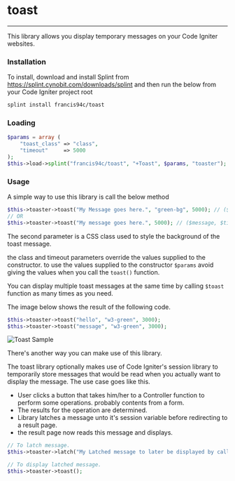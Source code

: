 # toast

----

This library allows you display temporary messages on your Code Igniter websites.

### Installation ###

To install, download and install Splint from https://splint.cynobit.com/downloads/splint and then run the below from your Code Igniter project root

```bash
splint install francis94c/toast
```

### Loading ###

```php
$params = array (
    "toast_class" => "class",
    "timeout"     => 5000
);
$this->load->splint("francis94c/toast", "+Toast", $params, "toaster");
```

### Usage ###

A simple way to use this library is call the below method

```php
$this->toaster->toast("My Message goes here.", "green-bg", 5000); // ($message, $css_class, $timeout)
// OR
$this->toaster->toast("My message goes here.", 5000); // ($message, $timeout)
```

The second parameter is a CSS class used to style the background of the toast message. 

the class and timeout parameters override the values supplied to the constructor. to use the values supplied to the constructor ```$params``` avoid giving the values when you call the ```toast()``` function.

You can display multiple toast messages at the same time by calling ```$toast``` function as many times as you need.

The image below shows the result of the following code.

```php
$this->toaster->toast("hello", "w3-green", 3000);
$this->toaster->toast("message", "w3-green", 3000);
```

![Toast Sample](https://res.cloudinary.com/francis94c/image/upload/v1553285157/toast.png)

There's another way you can make use of this library.

The toast library optionally makes use of Code Igniter's session library to temporarily store messages that would be read when you actually want to display the message. The use case goes like this.

* User clicks a button that takes him/her to a Controller function to perform some operations. probably contents from a form.
* The results for the operation are determined.
* Library latches a message unto it's session variable before redirecting to a result page.
* the result page now reads this message and displays.

```php
// To latch message.
$this->toaster->latch("My Latched message to later be displayed by calling toast() without arguments.", "class");

// To display latched message.
$this->toaster->toast();
```